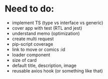 # Need to do:

- implement TS (type vs interface vs generic)
- cover app with test (RTL and jest)
- understand memo (optimization)
- create multi request 
- pip-script coverage
- link to move or comics :id
- loader component
- size of card
- default title, description, image 
- reusable axios hook (or something like that)

